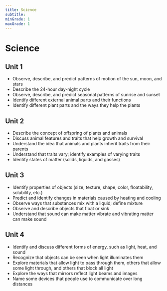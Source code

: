 ```yaml
---
title: Science
subtitle: 
minGrade: 1
maxGrade: 1
---
```

# Science


## Unit 1
* Observe, describe, and predict patterns of motion of the sun, moon, and stars
* Describe the 24-hour day-night cycle
* Observe, describe, and predict seasonal patterns of sunrise and sunset
* Identify different external animal parts and their functions
* Identify different plant parts and the ways they help the plants

## Unit 2
* Describe the concept of offspring of plants and animals
* Discuss animal features and traits that help growth and survival
* Understand the idea that animals and plants inherit traits from their parents
* Understand that traits vary; identify examples of varying traits
* Identify states of matter (solids, liquids, and gasses)

## Unit 3
* Identify properties of objects (size, texture, shape, color, floatability, solubility, etc.)
* Predict and identify changes in materials caused by heating and cooling
* Observe ways that substances mix with a liquid; define mixture
* Observe and describe objects that float or sink
* Understand that sound can make matter vibrate and vibrating matter can make sound

## Unit 4
* Identify and discuss different forms of energy, such as light, heat, and sound
* Recognize that objects can be seen when light illuminates them
* Explore materials that allow light to pass through them, others that allow some light through, and others that block all light
* Explore the ways that mirrors reflect light beams and images
* Name some devices that people use to communicate over long distances